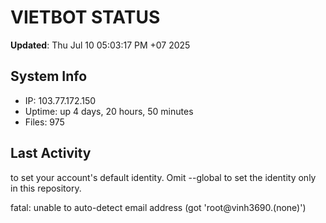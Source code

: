# VIETBOT STATUS
**Updated**: Thu Jul 10 05:03:17 PM +07 2025

## System Info
- IP: 103.77.172.150
- Uptime: up 4 days, 20 hours, 50 minutes
- Files: 975

## Last Activity

to set your account's default identity.
Omit --global to set the identity only in this repository.

fatal: unable to auto-detect email address (got 'root@vinh3690.(none)')
